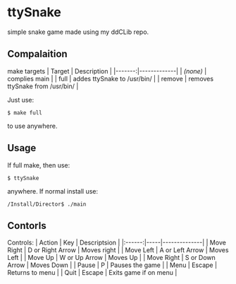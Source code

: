 # ttySnake

simple snake game made using my ddCLib repo.

## Compalaition

make targets
| Target | Description |
|-------:|-------------|
| _(none)_ | complies main |
| full | addes ttySnake to /usr/bin/ |
| remove | removes ttySnake from /usr/bin/ |


Just use:
```
$ make full
```
to use anywhere.

## Usage

If full make, then use:
```
$ ttySnake
```
anywhere. If normal install use:
```
/Install/Director$ ./main
```

## Contorls

Controls:
| Action | Key | Descriptsion |
|:------:|-----|--------------|
| Move Right | D or Right Arrow | Moves right |
| Move Left | A or Left Arrow | Moves Left |
| Move Up | W or Up Arrow | Moves Up |
| Move Right | S or Down Arrow | Moves Down |
| Pause | P | Pauses the game |
| Menu | Escape | Returns to menu |
| Quit | Escape | Exits game if on menu |



